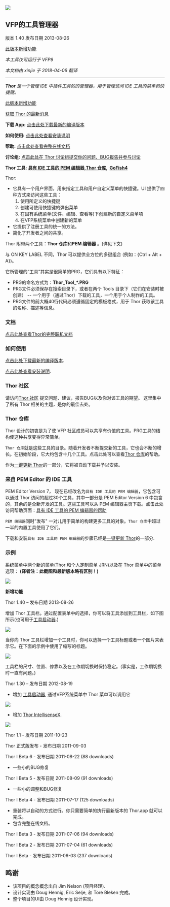![](Docs/Images/Thor.png)  
## VFP的工具管理器

版本 1.40 发布日期 2013-08-26

[此版本新增功能](#WhatsNew)

_本工具仅可运行于 VFP9_

_本文档由 xinjie 于 2018-04-06 翻译_

***

_**Thor** 是一个管理 IDE 中插件工具的的管理器，用于管理访问 IDE 工具的菜单和快捷键。_

[此版本新增功能](#WhatsNew)

[获取 Thor 的最新消息](Docs/Thor_news.md)

**下载 App:** [点击此处下载最新的编译版本](http://vfpxrepository.com/dl/thorupdate/thor/Thor.zip)

**如何使用:** [点击此处查看安装说明](Docs/Thor_install.md)

**帮助:** [点击此处查看完整在线文档](Docs/Thor_help.md)

**讨论组:** [点击此处在 Thor 讨论组提交你的问题、BUG报告并参与讨论](http://groups.google.com/group/FoxProThor)

**Thor 工具: [具有 IDE 工具的 PEM 编辑器](https://github.com/VFPX/PEMEditor),[Thor 仓库](Docs/Thor_repository.md),  [GoFish4](https://github.com/mattslay/GoFish)**

Thor:

*   它具有一个用户界面，用来指定工具和用户自定义菜单的快捷键。UI 提供了四种方式来访问这些工具：
    1.  使用所定义的快捷键
    2.  创建可使用快捷键的弹出菜单
    3.  在固有系统菜单(文件、编辑、查看等)下创建新的自定义菜单项
    4.  在VFP系统菜单中创建新的菜单
*   它提供了注册工具的统一的方法。
*   简化了开发者之间的共享。

Thor 附带两个工具：**Thor 仓库**和**PEM 编辑器** 。(详见下文)

与 ON KEY LABEL 不同，Thor 可以提供全方位的多键组合 (例如：{Ctrl + Alt + A})。

它所管理的“工具”其实是很简单的PRG，它们具有以下特征：

*   PRG的命名方式为：**Thor_Tool_*.PRG**
*   PRG文件必须保存在搜索目录下，或者在两个 Tools 目录下（它们在安装时被创建） -- 一个用于（通过Thor）下载的工具，一个用于个人制作的工具。
*   PRG文件的前大概40行代码必须遵循固定的模板格式，用于 Thor 获取该工具的名称、描述等信息。

### 文档

[点击此处查看Thor的完整联机文档](Docs/Thor_help.md)

### 如何使用

[点击此处下载最新的编译版本](http://vfpxrepository.com/dl/thorupdate/thor/Thor.zip).

[点击此处查看安装说明](Docs/Thor_install.md).

### Thor 社区

请访问[Thor 社区](http://groups.google.com/group/FoxProThor) 提交问题、建议，报告BUG以及你对该工具的期望。 这里集中了所有 Thor 相关的主题，是你的最佳去处。

### Thor 仓库

Thor 设计的初衷是为了使 VFP 社区成员可以共享有价值的工具。PRG工具的结构使这种共享变得异常简单。  

`Thor 仓库`就是这些工具的目录。随着开发者不断提交新的工具，它也会不断的增长。在初始阶段，它大约包含十几个工具。点击此处可以查看[Thor 仓库](Docs/Thor_repository.md)的帮助。

作为[一键更新 Thor](Docs/Thor_one-click_update.md)的一部分，它将被自动下载并予以安装。

### 来自 PEM Editor 的 IDE 工具

PEM Editor Version 7， 现在已经改名为`具有 IDE 工具的 PEM 编辑器`，它包含可以通过 Thor 访问的超过30个工具，其中一部分是 PEM Editor Version 6 中包含的，其余的是全新开发的工具。这些工具可以从 PEM 编辑器主页下载。点击此处访问帮助页面：[具有 IDE 工具的 PEM 编辑器的帮助](https://github.com/VFPX/PEMEditor)  

`PEM 编辑器`同时"发布" 一对儿用于简单的构建更多工具的对象。`Thor 仓库`中超过一半的内置工具使用了它们。

下载和安装`具有 IDE 工具的 PEM 编辑器`的步骤已经是[一键更新 Thor](Docs/Thor_one-click_update.md)的一部分.

### 示例

系统菜单中两个新的菜单(Thor 和个人定制菜单 JRN)以及在 Thor 菜单中的菜单选项：
**(译者注：此截图和最新版本略有区别！)**

![](Docs/Images/Thor_image_4.png)

<a name="WhatsNew">**新增功能**</a>

Thor 1.40 – 发布日期 2013-08-26

增加 Thor 工具栏。通过配置表单中的选择，你可以将工具添加到工具栏，如下图所示(也可用于[工具启动器](Docs/Thor_launcher.md).)

![](Docs/Images/Thor_SNAGHTMLf389404.png)

当你向 Thor 工具栏增加一个工具时，你可以选择一个工具标题或者一个图片来表示它。在下面的示例中使用了缩写的标题。

![](Docs/Images/Thor_SNAGHTMLf3b4e2e.png)

工具栏的尺寸、位置、停靠以及在工作期切换时保持稳定。(事实是，工作期切换时一直有问题。)

Thor 1.30 – 发布日期 2012-08-19

*   增加 [工具启动器](Docs/Thor_launcher.md), 通过VFP系统菜单中 Thor 菜单可以调用它

![](Docs/Images/Thor_SNAGHTML39362d.png)

*   增加 [Thor IntellisenseX](https://github.com/VFPX/IntelliSenseX).

![](Docs/Images/Thor_image_2.png)

Thor 1.1 - 发布日期 2011-10-23  

Thor 正式版发布 - 发布日期 2011-09-03  

Thor I Beta 6 - 发布日期 2011-08-22 (88 downloads)

*   一些小的BUG修复

Thor I Beta 5 - 发布日期 2011-08-09 (91 downloads)

*   一些小的调整和BUG修复

Thor I Beta 4 - 发布日期 2011-07-17 (125 downloads)

*   重装将以自动的方式进行。你只需要简单的执行最新版本的 Thor.app 就可以完成。
*   包含完整在线文档。

Thor I Beta 3 - 发布日期 2011-07-06 (94 downloads)  

Thor I Beta 2 - 发布日期 2011-07-04 (61 downloads)  

Thor I Beta - 发布日期 2011-06-03 (237 downloads)

## 鸣谢

*   该项目的概念概念出自 Jim Nelson (项目经理).
*   设计实现由 Doug Hennig, Eric Selje, 和 Tore Bleken 完成。
*   整个项目的UI由 Doug Hennig 设计实现。

